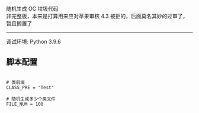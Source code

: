 
随机生成 OC 垃圾代码  
非完整版，本来是打算用来应对苹果审核 4.3 被拒的，后面莫名其妙的过审了，暂且搁置了  

---  
调试环境: Python 3.9.6  

## 脚本配置  

```

# 类前缀
CLASS_PRE = "Test"

# 随机生成多少个类文件
FILE_NUM = 100

```

